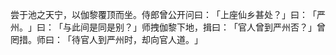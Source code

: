 尝于池之天宁，以伽黎覆顶而坐。侍郎曾公开问曰：​「上座仙乡甚处？​」曰：​「严州。​」曰：​「与此间是同是别？​」师拽伽黎下地，揖曰：​「官人曾到严州否？​」曾罔措。师曰：​「待官人到严州时，却向官人道。​」